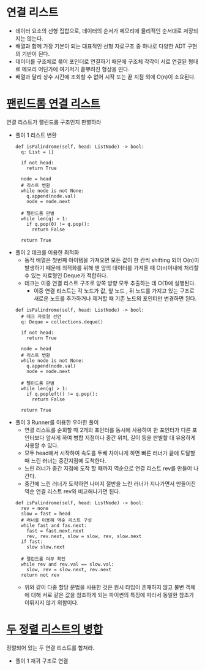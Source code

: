# 연결 리스트
- 데이터 요소의 선형 집합으로, 데이터의 순서가 메모리에 물리적인 순서대로 저장되지는 않는다.
- 배열과 함께 가장 기본이 되는 대표적인 선형 자료구조 중 하나로 다양한 ADT 구현의 기반이 된다.
- 데이터를 구조체로 묶어 포인터로 연결하기 때문에 구조체 각각이 서로 연결된 형태로 메모리 어딘가에 여기저기 흩뿌려진 형상을 띤다.
- 배열과 달리 상수 시간에 조회할 수 없어 시작 또는 끝 지점 외에 O(n)이 소요된다.

# [팬린드롬 연결 리스트](https://leetcode.com/problems/palindrome-linekd-list/)
연결 리스트가 팰린드롬 구조인지 판별하라
  - 풀이 1 리스트 변환
    ```python3
    def isPalindrome(self, head: ListNode) -> bool:
      q: List = []

      if not head:
        return True

      node = head
      # 리스트 변환
      while node is not None:
        q.append(node.val)
        node = node.next

      # 팰린드롬 판별
      while len(q) > 1:
        if q.pop(0) != q.pop():
          return False

      return True
    ```
  - 풀이 2 데크를 이용한 최적화
    - 동적 배열은 첫번째 아이템을 가져오면 모든 값이 한 칸씩 shifting 되어 O(n)이 발생하기 때문에 최적화를 위해 맨 앞의 데이터를 가져올 때 O(n)이내에 처리할 수 있는 자료형인 Deque가 적합하다.
    - 데크는 이중 연결 리스트 구조로 양쪽 방향 모두 추출하는 데 O(1)에 실행된다.
      - 이중 연결 리스트는 각 노드가 값, 앞 노드 , 뒤 노드를 가지고 있는 구조로 새로운 노드를 추가하거나 제거할 때 기존 노드의 포인터만 변경하면 된다.
    ```python3
    def isPalindrome(self, head: ListNode) -> bool:
      # 데크 자료형 선언
      q: Deque = collections.deque()

      if not head:
        return True

      node = head
      # 리스트 변환
      while node is not None:
        q.append(node.val)
        node = node.next

      # 팰린드롬 판별
      while len(q) > 1:
        if q.popleft() != q.pop():
          return False

      return True
    ```
  - 풀이 3 Runner를 이용한 우아한 풀이
    - 연결 리스트를 순회할 때 2개의 포인터를 동시에 사용하여 한 포인터가 다른 포인터보다 앞서게 하여 병합 지점이나 중간 위치, 길이 등을 판별할 대 유용하게 사용할 수 있다.
    - 모두 head에서 시작하여 속도를 두배 차이나게 하면 빠른 러너가 끝에 도달할 때 느린 러너는 중간지점에 도착한다.
    - 느린 러너가 중간 지점에 도착 할 때까지 역순으로 연결 리스트 rev를 만들어 나간다.
    - 중간에 느린 러너가 도착하면 나머지 절반을 느린 러너가 지나가면서 만들어진 역순 연결 리스트 rev와 비교해나가면 된다.
    ```python3
    def isPalindrome(self, head: ListNode) -> bool:
      rev = none
      slow = fast = head
      # 러너를 이용해 역순 리스트 구성
      while fast and fas.next:
        fast = fast.next.next
        rev, rev.next, slow = slow, rev, slow.next
      if fast:
        slow slow.next

      # 팰린드롬 여부 확인
      while rev and rev.val == slow.val:
        slow, rev = slow.next, rev.next
      return not rev
    ```
      - 위와 같이 다중 할당 문법을 사용한 것은 원시 타입이 존재하지 않고 불변 객체에 대해 서로 같은 값을 참조하게 되는 파이썬의 특징에 따라서 동일한 참조가 이뤄지지 않기 위함이다.
# [두 정렬 리스트의 병합](https://leetcode.com/problems/merge-two-sorted-lists/)
정렬되어 있는 두 연결 리스트를 합쳐라.
  - 풀이 1 재귀 구조로 연결
    
